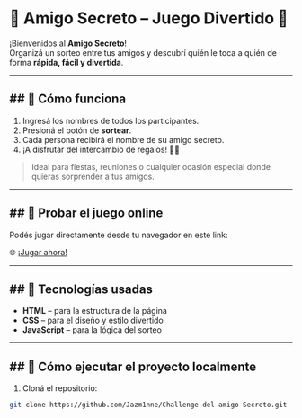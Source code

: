 # 🎉 Amigo Secreto – Juego Divertido 🎁

¡Bienvenidos al **Amigo Secreto**!  
Organizá un sorteo entre tus amigos y descubrí quién le toca a quién de forma **rápida, fácil y divertida**.  

---

## ## 🔹 Cómo funciona
1. Ingresá los nombres de todos los participantes.  
2. Presioná el botón de **sortear**.  
3. Cada persona recibirá el nombre de su amigo secreto.  
4. ¡A disfrutar del intercambio de regalos! 🎄🎁  

> Ideal para fiestas, reuniones o cualquier ocasión especial donde quieras sorprender a tus amigos.

---

## ## 🔹 Probar el juego online
Podés jugar directamente desde tu navegador en este link:  

🌐 [¡Jugar ahora!](https://jazm1nne.github.io/Challenge-del-amigo-Secreto/)

---

## ## 🔹 Tecnologías usadas
- **HTML** – para la estructura de la página  
- **CSS** – para el diseño y estilo divertido  
- **JavaScript** – para la lógica del sorteo  

---

## ## 🔹 Cómo ejecutar el proyecto localmente
1. Cloná el repositorio:
```bash
git clone https://github.com/Jazm1nne/Challenge-del-amigo-Secreto.git
